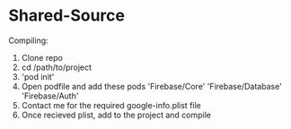 # Shared-Source

Compiling:
1. Clone repo
2. cd /path/to/project
3. 'pod init'
4. Open podfile and add these pods
  'Firebase/Core'
  'Firebase/Database'
  'Firebase/Auth'
5. Contact me for the required google-info.plist file
6. Once recieved plist, add to the project and compile
